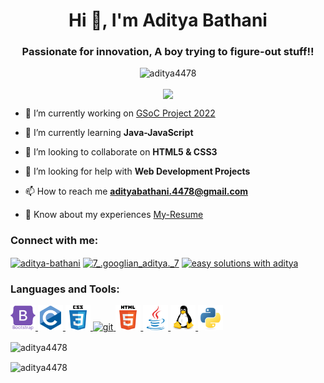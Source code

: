 <h1 align="center">Hi 👋, I'm Aditya Bathani</h1>
<h3 align="center">Passionate for innovation, A boy trying to figure-out stuff!!</h3>

<p align="center"> 
  <img src="https://komarev.com/ghpvc/?username=aditya4478&label=Profile%20views&color=0e75b6&style=flat" alt="aditya4478" /> 
</p>
<p align="center"> 
    <img align="center" src="https://i.giphy.com/media/f3iwJFOVOwuy7K6FFw/giphy.webp" />
</p>

- 🔭 I’m currently working on [GSoC Project 2022](https://summerofcode.withgoogle.com/programs/2022/projects/WC8jK0Bs)

- 🌱 I’m currently learning **Java-JavaScript**

- 👯 I’m looking to collaborate on **HTML5 & CSS3**

- 🤝 I’m looking for help with **Web Development Projects**

- 📫 How to reach me **adityabathani.4478@gmail.com**

- 📄 Know about my experiences [My-Resume](https://drive.google.com/file/d/1Xu_dPn0K_JiOlay6Pw20Hj9tPwBjpIza/view?usp=sharing)

<h3 align="left">Connect with me:</h3>
<p align="left">
<a href="https://linkedin.com/in/aditya-bathani" target="blank"><img align="center" src="https://raw.githubusercontent.com/rahuldkjain/github-profile-readme-generator/master/src/images/icons/Social/linked-in-alt.svg" alt="aditya-bathani" height="30" width="40" /></a>
<a href="https://instagram.com/adi_developer_11" target="blank"><img align="center" src="https://raw.githubusercontent.com/rahuldkjain/github-profile-readme-generator/master/src/images/icons/Social/instagram.svg" alt="7_.googlian_aditya._7" height="30" width="40" /></a>
<a href="https://www.youtube.com/channel/UCKOes5Yy0Ee9RnlbpJHJOyA" target="blank"><img align="center" src="https://raw.githubusercontent.com/rahuldkjain/github-profile-readme-generator/master/src/images/icons/Social/youtube.svg" alt="easy solutions with aditya" height="30" width="40" /></a>
</p>

<h3 align="left">Languages and Tools:</h3>
<p align="left"> <a href="https://getbootstrap.com" target="_blank" rel="noreferrer"> <img src="https://raw.githubusercontent.com/devicons/devicon/master/icons/bootstrap/bootstrap-plain-wordmark.svg" alt="bootstrap" width="40" height="40"/> </a> <a href="https://www.cprogramming.com/" target="_blank" rel="noreferrer"> <img src="https://raw.githubusercontent.com/devicons/devicon/master/icons/c/c-original.svg" alt="c" width="40" height="40"/> </a> <a href="https://www.w3schools.com/css/" target="_blank" rel="noreferrer"> <img src="https://raw.githubusercontent.com/devicons/devicon/master/icons/css3/css3-original-wordmark.svg" alt="css3" width="40" height="40"/> </a> <a href="https://git-scm.com/" target="_blank" rel="noreferrer"> <img src="https://www.vectorlogo.zone/logos/git-scm/git-scm-icon.svg" alt="git" width="40" height="40"/> </a> <a href="https://www.w3.org/html/" target="_blank" rel="noreferrer"> <img src="https://raw.githubusercontent.com/devicons/devicon/master/icons/html5/html5-original-wordmark.svg" alt="html5" width="40" height="40"/> </a> <a href="https://www.java.com" target="_blank" rel="noreferrer"> <img src="https://raw.githubusercontent.com/devicons/devicon/master/icons/java/java-original.svg" alt="java" width="40" height="40"/> </a> <a href="https://www.linux.org/" target="_blank" rel="noreferrer"> <img src="https://raw.githubusercontent.com/devicons/devicon/master/icons/linux/linux-original.svg" alt="linux" width="40" height="40"/> </a> <a href="https://www.python.org" target="_blank" rel="noreferrer"> <img src="https://raw.githubusercontent.com/devicons/devicon/master/icons/python/python-original.svg" alt="python" width="40" height="40"/> </a> </p>

<p><img align="center" src="https://github-readme-stats.vercel.app/api/top-langs?username=aditya4478&show_icons=true&locale=en&layout=compact" alt="aditya4478" /></p>

<p><img align="center" src="https://github-readme-streak-stats.herokuapp.com/?user=aditya4478&" alt="aditya4478" /></p>
